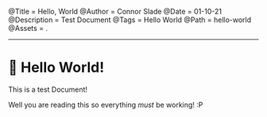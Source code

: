 @Title = Hello, World
@Author = Connor Slade
@Date = 01-10-21
@Description = Test Document
@Tags = Hello World
@Path = hello-world
@Assets = .

---

# 👋 Hello World!

This is a test Document!

Well you are reading this so everything *must* be working! :P
